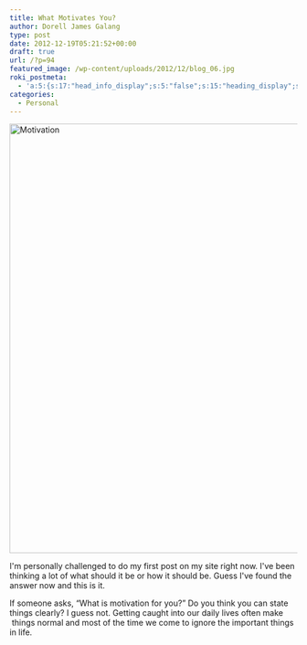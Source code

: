 ```yaml
---
title: What Motivates You?
author: Dorell James Galang
type: post
date: 2012-12-19T05:21:52+00:00
draft: true
url: /?p=94
featured_image: /wp-content/uploads/2012/12/blog_06.jpg
roki_postmeta:
  - 'a:5:{s:17:"head_info_display";s:5:"false";s:15:"heading_display";s:4:"true";s:22:"heading_search_display";s:5:"false";s:22:"heading_social_display";s:5:"false";s:10:"subheading";s:0:"";}'
categories:
  - Personal
---
```


[<img class="aligncenter size-full wp-image-151" alt="Motivation" src="https://i2.wp.com/dorellwp.localhost/wp-content/uploads/2012/12/blog_06.jpg?resize=1134%2C752" width="1134" height="752" srcset="https://i2.wp.com/dorellwp.localhost/wp-content/uploads/2012/12/blog_06.jpg?w=1134 1134w, https://i2.wp.com/dorellwp.localhost/wp-content/uploads/2012/12/blog_06.jpg?resize=300%2C198 300w, https://i2.wp.com/dorellwp.localhost/wp-content/uploads/2012/12/blog_06.jpg?resize=260%2C172 260w, https://i2.wp.com/dorellwp.localhost/wp-content/uploads/2012/12/blog_06.jpg?resize=360%2C238 360w, https://i2.wp.com/dorellwp.localhost/wp-content/uploads/2012/12/blog_06.jpg?resize=560%2C371 560w, https://i2.wp.com/dorellwp.localhost/wp-content/uploads/2012/12/blog_06.jpg?resize=760%2C503 760w" sizes="(max-width: 1134px) 100vw, 1134px" data-recalc-dims="1" />][1]

I'm personally challenged to do my first post on my site right now. I've been thinking a lot of what should it be or how it should be. Guess I've found the answer now and this is it.

If someone asks, &#8220;What is motivation for you?&#8221; Do you think you can state things clearly? I guess not. Getting caught into our daily lives often make  things normal and most of the time we come to ignore the important things in life.

[1]: https://i2.wp.com/dorellwp.localhost/wp-content/uploads/2012/12/blog_06.jpg
